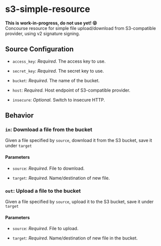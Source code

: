 # s3-simple-resource

**This is work-in-progress, do not use yet! :stuck_out_tongue_closed_eyes:**     
Concourse resource for simple file upload/download from S3-compatible provider, using v2 signature signing.

## Source Configuration

* `access_key`: *Required.* The access key to use.

* `secret_key`: *Required.* The secret key to use.

* `bucket`: *Required.* The name of the bucket.

* `host`: *Required.* Host endpoint of S3-compatible provider.

* `insecure`: *Optional.* Switch to insecure HTTP.

## Behavior

### `in`: Download a file from the bucket

Given a file specified by `source`, download it from the S3 bucket, save it under `target`

#### Parameters

* `source`: *Required.* File to download.

* `target`: *Required.* Name/destination of new file.

### `out`: Upload a file to the bucket

Given a file specified by `source`, upload it to the S3 bucket, save it under `target`

#### Parameters

* `source`: *Required.* File to upload.

* `target`: *Required.* Name/destination of new file in the bucket.
